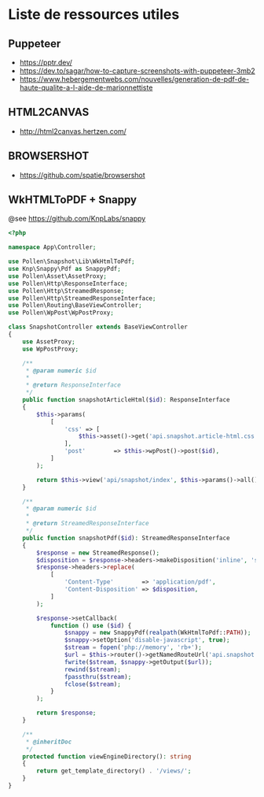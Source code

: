 # Liste de ressources utiles

## Puppeteer

- https://pptr.dev/
- https://dev.to/sagar/how-to-capture-screenshots-with-puppeteer-3mb2
- https://www.hebergementwebs.com/nouvelles/generation-de-pdf-de-haute-qualite-a-l-aide-de-marionnettiste

## HTML2CANVAS

- http://html2canvas.hertzen.com/

## BROWSERSHOT

- https://github.com/spatie/browsershot

## WkHTMLToPDF + Snappy

@see https://github.com/KnpLabs/snappy

```php
<?php

namespace App\Controller;

use Pollen\Snapshot\Lib\WkHtmlToPdf;
use Knp\Snappy\Pdf as SnappyPdf;
use Pollen\Asset\AssetProxy;
use Pollen\Http\ResponseInterface;
use Pollen\Http\StreamedResponse;
use Pollen\Http\StreamedResponseInterface;
use Pollen\Routing\BaseViewController;
use Pollen\WpPost\WpPostProxy;

class SnapshotController extends BaseViewController
{
    use AssetProxy;
    use WpPostProxy;

    /**
     * @param numeric $id
     *
     * @return ResponseInterface
     */
    public function snapshotArticleHtml($id): ResponseInterface
    {
        $this->params(
            [
                'css' => [
                    $this->asset()->get('api.snapshot.article-html.css'),
                ],
                'post'        => $this->wpPost()->post($id),
            ]
        );

        return $this->view('api/snapshot/index', $this->params()->all());
    }

    /**
     * @param numeric $id
     *
     * @return StreamedResponseInterface
     */
    public function snapshotPdf($id): StreamedResponseInterface
    {
        $response = new StreamedResponse();
        $disposition = $response->headers->makeDisposition('inline', 'snappy');
        $response->headers->replace(
            [
                'Content-Type'        => 'application/pdf',
                'Content-Disposition' => $disposition,
            ]
        );

        $response->setCallback(
            function () use ($id) {
                $snappy = new SnappyPdf(realpath(WkHtmlToPdf::PATH));
                $snappy->setOption('disable-javascript', true);
                $stream = fopen('php://memory', 'rb+');
                $url = $this->router()->getNamedRouteUrl('api.snapshot.article_html', ['id' => $id], true);
                fwrite($stream, $snappy->getOutput($url));
                rewind($stream);
                fpassthru($stream);
                fclose($stream);
            }
        );

        return $response;
    }

    /**
     * @inheritDoc
     */
    protected function viewEngineDirectory(): string
    {
        return get_template_directory() . '/views/';
    }
}
```